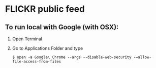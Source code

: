 FLICKR public feed
==================

To run local with Google (with OSX):
-------------------------

1. Open Terminal
2. Go to Applications Folder and type

     `$ open -a Google\ Chrome --args --disable-web-security -–allow-file-access-from-files`
